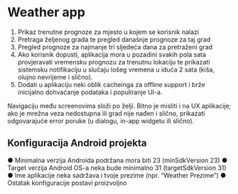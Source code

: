 

Weather app
==================================
1. Prikaz trenutne prognoze za mjesto u kojem se korisnik nalazi
2. Pretraga željenog grada te pregled današnje prognoze za taj grad
3. Pregled prognoze za najmanje tri sljedeća dana za pretraženi grad
4. Ako korisnik dopusti, aplikacija mora u pozadini svakih pola sata provjeravati vremensku
   prognozu za trenutnu lokaciju te prikazati sistemsku notifikaciju u slučaju lošeg vremena u
   iduća 2 sata (kiša, olujno nevrijeme i slično).
5. Dodati u aplikaciju neki oblik cacheinga za offline support i brže inicijalno
   dohvaćanje podataka i populiranje UI-a.

Navigaciju među screenovima složi po želji.
Bitno je misliti i na UX aplikacije; ako je mrežna veza nedostupna ili grad nije nađen i slično,
prikazati odgovarajuće error poruke (u dialogu, in-app widgetu ili slično).

Konfiguracija Android projekta
------------
● Minimalna verzija Androida podržana mora biti 23 (minSdkVersion 23)
● Target verzija Android OS-a neka bude minimalno 31 (targetSdkVersion 31)
● Ime aplikacije neka sadržava i tvoje prezime (npr. “Weather Prezime”)
● Ostatak konfiguracije postavi proizvoljno